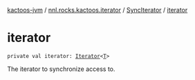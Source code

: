 [kactoos-jvm](../../index.md) / [nnl.rocks.kactoos.iterator](../index.md) / [SyncIterator](index.md) / [iterator](./iterator.md)

# iterator

`private val iterator: `[`Iterator`](https://kotlinlang.org/api/latest/jvm/stdlib/kotlin.collections/-iterator/index.html)`<`[`T`](index.md#T)`>`

The iterator to synchronize access to.


